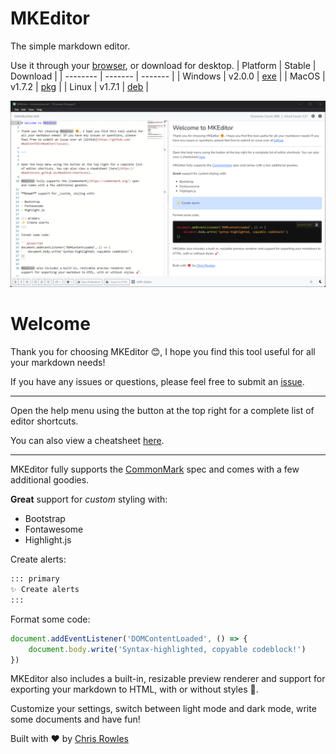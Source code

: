 # MKEditor

The simple markdown editor.

Use it through your [browser](https://mkeditoross.github.io/mkeditor/edit/), or download for desktop.
| Platform    | Stable  | Download  |
| --------    | ------- | -------   |
| Windows     | v2.0.0  | [exe](https://github.com/mkeditorOSS/mkeditor/releases/download/v2.0.0/mkeditor-setup-v2.0.0-x86_64.zip) |
| MacOS       | v1.7.2  | [pkg](https://github.com/mkeditorOSS/mkeditor/releases/download/v1.7.2/mkeditor-setup-v1.7.2-x86_64.pkg) |
| Linux       | v1.7.1  | [deb](https://github.com/mkeditorOSS/mkeditor/releases/download/v1.7.1/mkeditor-setup-v1.7.1_amd64.deb)  |

![MKEditor](./docs/demo.png)

# Welcome

Thank you for choosing MKEditor 😊, I hope you find this tool useful for all your markdown needs!

If you have any issues or questions, please feel free to submit an [issue](https://github.com/mkeditorOSS/mkeditor/issues).

---

Open the help menu using the button at the top right for a complete list of editor shortcuts.

You can also view a cheatsheet [here](https://mkeditoross.github.io/mkeditor/shortcuts).

---

MKEditor fully supports the [CommonMark](https://commonmark.org/) spec and comes with a few additional goodies.

**Great** support for _custom_ styling with:

- Bootstrap
- Fontawesome
- Highlight.js

Create alerts:

```md
::: primary
✨ Create alerts
:::
```

Format some code:

```javascript
document.addEventListener('DOMContentLoaded', () => {
    document.body.write('Syntax-highlighted, copyable codeblock!')
})
```

MKEditor also includes a built-in, resizable preview renderer and support for exporting your markdown to HTML, with or without styles 🚀.

Customize your settings, switch between light mode and dark mode, write some documents and have fun!

Built with ❤️ by [Chris Rowles](https://github.com/sentrychris)
